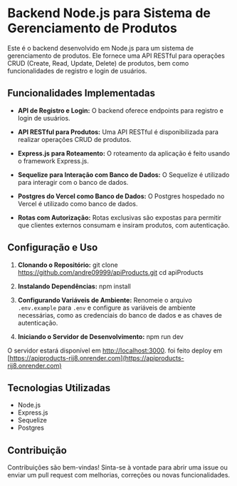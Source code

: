 # Backend Node.js para Sistema de Gerenciamento de Produtos

Este é o backend desenvolvido em Node.js para um sistema de gerenciamento de produtos. Ele fornece uma API RESTful para operações CRUD (Create, Read, Update, Delete) de produtos, bem como funcionalidades de registro e login de usuários.

## Funcionalidades Implementadas

- **API de Registro e Login:** O backend oferece endpoints para registro e login de usuários.

- **API RESTful para Produtos:** Uma API RESTful é disponibilizada para realizar operações CRUD de produtos.

- **Express.js para Roteamento:** O roteamento da aplicação é feito usando o framework Express.js.

- **Sequelize para Interação com Banco de Dados:** O Sequelize é utilizado para interagir com o banco de dados.

- **Postgres do Vercel como Banco de Dados:** O Postgres hospedado no Vercel é utilizado como banco de dados.

- **Rotas com Autorização:** Rotas exclusivas são expostas para permitir que clientes externos consumam e insiram produtos, com autenticação.

## Configuração e Uso

1. **Clonando o Repositório:**
git clone https://github.com/andre09999/apiProducts.git
cd apiProducts

2. **Instalando Dependências:**
npm install


3. **Configurando Variáveis de Ambiente:**
Renomeie o arquivo `.env.example` para `.env` e configure as variáveis de ambiente necessárias, como as credenciais do banco de dados e as chaves de autenticação.

4. **Iniciando o Servidor de Desenvolvimento:**
npm run dev

O servidor estará disponível em [http://localhost:3000](http://localhost:3000).
foi feito deploy em [https://apiproducts-rij8.onrender.com](https://apiproducts-rij8.onrender.com)
## Tecnologias Utilizadas

- Node.js
- Express.js
- Sequelize
- Postgres


## Contribuição

Contribuições são bem-vindas! Sinta-se à vontade para abrir uma issue ou enviar um pull request com melhorias, correções ou novas funcionalidades.

